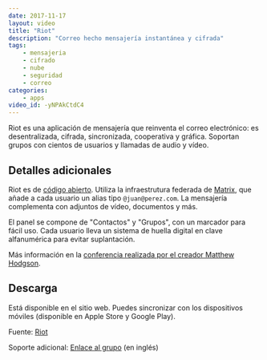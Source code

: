 ```yaml
---
date: 2017-11-17
layout: video
title: "Riot"
description: "Correo hecho mensajería instantánea y cifrada"
tags:
    - mensajeria
    - cifrado
    - nube
    - seguridad
    - correo
categories:
    - apps
video_id: -yNPAkCtdC4
---
```


Riot es una aplicación de mensajería que reinventa el correo electrónico: es desentralizada, cifrada, sincronizada, cooperativa y gráfica. Soportan grupos con cientos de usuarios y llamadas de audio y vídeo.

## Detalles adicionales

Riot es de [código abierto](https://github.com/vector-im). Utiliza la infraestrutura federada de [Matrix](https://matrix.org/), que añade a cada usuario un alias tipo `@juan@perez.com`. La mensajería complementa con adjuntos de vídeo, documentos y más.

El panel se compone de "Contactos" y "Grupos", con un marcador para fácil uso. Cada usuario lleva un sistema de huella digital en clave alfanumérica para evitar suplantación.

Más información en la [conferencia realizada por el creador Matthew Hodgson](https://www.youtube.com/watch?v=Nu8LFVtyqKM).

## Descarga

Está disponible en el sitio web. Puedes sincronizar con los dispositivos móviles (disponible en Apple Store y Google Play).

Fuente: [Riot](http://riot.im/)

Soporte adicional: [Enlace al grupo](https://matrix.to/#/#matrix:matrix.org) (en inglés)
